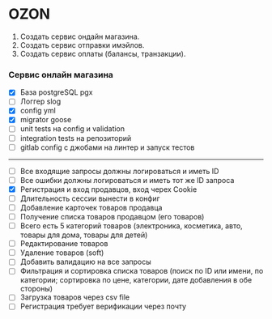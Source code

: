 # OZON 

1. Создать сервис ондайн магазина.
2. Создать сервис отправки имэйлов.
3. Создать сервис оплаты (балансы, транзакции).

### Сервис онлайн магазина

- [X] База postgreSQL pgx
- [ ] Логгер slog
- [X] config yml
- [X] migrator goose
- [ ] unit tests на config и validation
- [ ] integration tests на репозиторий
- [ ] gitlab config с джобами на линтер и запуск тестов
___________________
- [ ] Все входящие запросы должны логироваться и иметь ID
- [ ] Все ошибки должны логироваться и иметь тот же ID запроса
- [X] Регистрация и вход продавцов, вход черех Cookie
- [ ] Длительность сессии вынести в конфиг
- [ ] Добавление карточек товаров продавца
- [ ] Получение списка товаров продавцом (его товаров)
- [ ] Всего есть 5 категорий товаров (электроника, косметика, авто, товары для дома, товары для детей)
- [ ] Редактирование товаров
- [ ] Удаление товаров (soft)
- [ ] Добавить валидацию на все запросы
- [ ] Фильтрация и сортировка списка товаров (поиск по ID или имени, по категории; сортировка по цене, категории, дате добавления в обе стороны)
- [ ] Загрузка товаров через csv file
- [ ] Регистрация требует верификации через почту
